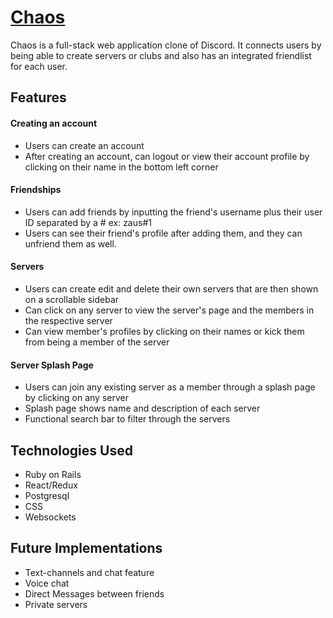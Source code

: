 # [Chaos](https://chaos-2ce2.onrender.com/)

Chaos is a full-stack web application clone of Discord. It connects users by being able to create servers or clubs and also has an integrated friendlist for each user. 

## Features

#### Creating an account
- Users can create an account
- After creating an account, can logout or view their account profile by clicking on their name in the bottom left corner

#### Friendships
- Users can add friends by inputting the friend's username plus their user ID separated by a # ex: zaus#1
- Users can see their friend's profile after adding them, and they can unfriend them as well.

#### Servers
- Users can create edit and delete their own servers that are then shown on a scrollable sidebar
- Can click on any server to view the server's page and the members in the respective server
- Can view member's profiles by clicking on their names or kick them from being a member of the server

#### Server Splash Page
- Users can join any existing server as a member through a splash page by clicking on any server
- Splash page shows name and description of each server
- Functional search bar to filter through the servers

## Technologies Used
- Ruby on Rails
- React/Redux
- Postgresql
- CSS
- Websockets

## Future Implementations
- Text-channels and chat feature
- Voice chat 
- Direct Messages between friends
- Private servers
